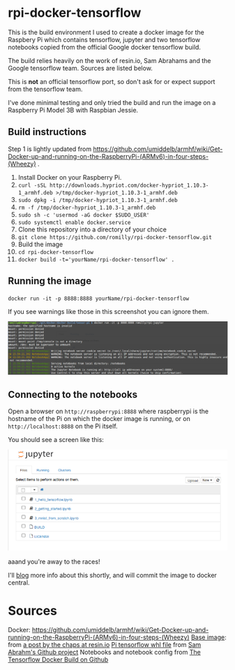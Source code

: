 # rpi-docker-tensorflow

This is the build environment I used to create a docker image for the
Raspbery Pi which contains tensorflow, jupyter and two tensorflow
notebooks copied from the official Google docker tensorflow build.

The build relies heavily on the work of resin.io, Sam Abrahams and
the Google tensorflow team. Sources are listed below.

This is **not** an official tensorflow port, so don't ask for or expect
support from the tensorflow team.

I've done minimal testing and only tried the build and run the image
on a Raspberry Pi Model 3B with Raspbian Jessie.

## Build instructions

Step 1 is lightly updated from
https://github.com/umiddelb/armhf/wiki/Get-Docker-up-and-running-on-the-RaspberryPi-(ARMv6)-in-four-steps-(Wheezy) .

1. Install Docker on your Raspberry Pi.
  1. `curl -sSL http://downloads.hypriot.com/docker-hypriot_1.10.3-1_armhf.deb >/tmp/docker-hypriot_1.10.3-1_armhf.deb`
  1. `sudo dpkg -i /tmp/docker-hypriot_1.10.3-1_armhf.deb`
  1. `rm -f /tmp/docker-hypriot_1.10.3-1_armhf.deb`
  1. `sudo sh -c 'usermod -aG docker $SUDO_USER'`
  1. `sudo systemctl enable docker.service`
1. Clone this repository into a directory of your choice
  1. `git clone https://github.com/romilly/rpi-docker-tensorflow.git`
1. Build the image
  1. `cd rpi-docker-tensorflow`
  1. `docker build -t='yourName/rpi-docker-tensorflow' .`


## Running the image

`docker run -it -p 8888:8888 yourName/rpi-docker-tensorflow`

If you see warnings like those in this screenshot you can ignore them.

![startup](images/startup.png)

## Connecting to the notebooks

Open a browser on `http://raspberrypi:8888` where raspberrypi is the
hostname of the Pi on which the docker image is running, or on
`http://localhost:8888` on the Pi itself.

You should see a screen like this:

![startup](images/notebooks.png)

aaand you're away to the races!

I'll [blog](http://blog.rareschool.com/) more info about this shortly,
and will commit the image to docker central.

# Sources

Docker: https://github.com/umiddelb/armhf/wiki/Get-Docker-up-and-running-on-the-RaspberryPi-(ARMv6)-in-four-steps-(Wheezy)
[Base image](https://hub.docker.com/r/resin/rpi-raspbian/): from [a post by the chaps at resin.io](https://resin.io/blog/docker-on-raspberry-pi-in-4-simple-steps/)
[Pi tensorflow whl file](https://github.com/samjabrahams/tensorflow-on-raspberry-pi/raw/master/bin/tensorflow-0.9.0-cp27-none-linux_armv7l.whl)
from [Sam Abrahm's Github project](https://github.com/samjabrahams/tensorflow-on-raspberry-pi)
Notebooks and notebook config from [The Tensorflow Docker Build on Github](https://github.com/tensorflow/tensorflow/tree/master/tensorflow/tools/docker)





   
 
 


